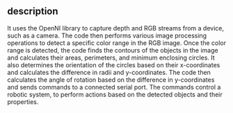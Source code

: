 ## description

It uses the OpenNI library to capture depth and RGB streams from a device, such as a camera. The code then performs various image processing operations to detect a specific color range in the RGB image.
Once the color range is detected, the code finds the contours of the objects in the image and calculates their areas, perimeters, and minimum enclosing circles. It also determines the orientation of the circles based on their x-coordinates and calculates the difference in radii and y-coordinates.
The code then calculates the angle of rotation based on the difference in y-coordinates and sends commands to a connected serial port. The commands control a robotic system,   to perform actions based on the detected objects and their properties.
